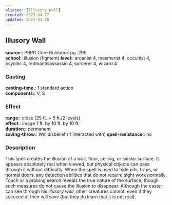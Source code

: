 ```yaml
---
aliases: [Illusory Wall]
created: 2023-04-27
updated: 2023-04-28
---
```


## Illusory Wall

**source**:: PRPG Core Rulebook pg. 299  
**school**:: illusion (figment)
**level**:: arcanist 4, mesmerist 4, occultist 4, psychic 4, redmantisassassin 4, sorcerer 4, wizard 4

### Casting

**casting-time**:: 1 standard action  
**components**:: V, S

### Effect

**range**:: close (25 ft. + 5 ft./2 levels)  
**effect**:: image 1 ft. by 10 ft. by 10 ft.  
**duration**:: permanent  
**saving-throw**:: Will disbelief (if interacted with)
**spell-resistance**:: no

### Description

This spell creates the illusion of a wall, floor, ceiling, or similar surface. It appears absolutely real when viewed, but physical objects can pass through it without difficulty. When the spell is used to hide pits, traps, or normal doors, any detection abilities that do not require sight work normally. Touch or a probing search reveals the true nature of the surface, though such measures do not cause the illusion to disappear. Although the caster can see through his *illusory wall*, other creatures cannot, even if they succeed at their will save (but they do learn that it is not real).
